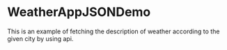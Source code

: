 # WeatherAppJSONDemo
 This is an example of fetching the description of weather according to the given city by using api.
